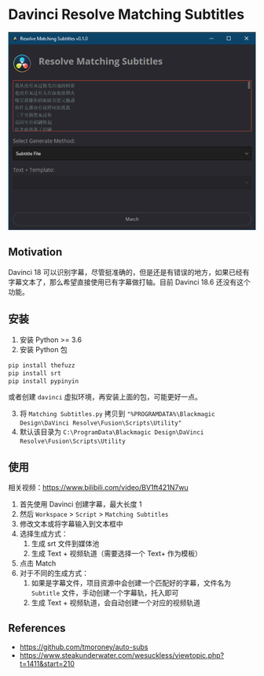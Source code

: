 # Davinci Resolve Matching Subtitles

![](./screenshots/screenshot.jpg)

## Motivation

Davinci 18 可以识别字幕，尽管挺准确的，但是还是有错误的地方，如果已经有字幕文本了，那么希望直接使用已有字幕做打轴。目前 Davinci 18.6 还没有这个功能。

## 安装

1. 安装 Python >= 3.6
2. 安装 Python 包

```shell
pip install thefuzz
pip install srt
pip install pypinyin
```

或者创建 `davinci` 虚拟环境，再安装上面的包，可能更好一点。

3. 将 `Matching Subtitles.py` 拷贝到 `"%PROGRAMDATA%\Blackmagic Design\DaVinci Resolve\Fusion\Scripts\Utility"`
4. 默认该目录为 `C:\ProgramData\Blackmagic Design\DaVinci Resolve\Fusion\Scripts\Utility`

## 使用

相关视频：<https://www.bilibili.com/video/BV1ft421N7wu>

1. 首先使用 Davinci 创建字幕，最大长度 1
2. 然后 `Workspace` > `Script` > `Matching Subtitles`
3. 修改文本或将字幕输入到文本框中
4. 选择生成方式：
   1. 生成 srt 文件到媒体池
   2. 生成 Text + 视频轨道（需要选择一个 Text+ 作为模板）
5. 点击 Match
6. 对于不同的生成方式：
   1. 如果是字幕文件，项目资源中会创建一个匹配好的字幕，文件名为 `Subtitle` 文件，手动创建一个字幕轨，托入即可
   2. 生成 Text + 视频轨道，会自动创建一个对应的视频轨道

## References

- https://github.com/tmoroney/auto-subs
- https://www.steakunderwater.com/wesuckless/viewtopic.php?t=1411&start=210
